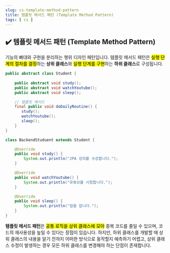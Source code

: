 ```yaml
---
slug: cs-template-method-pattern
title: 템플릿 메서드 패턴 (Template Method Pattern)
tags: [ cs ]
---
```


## ✔️ 템플릿 메서드 패턴 (Template Method Pattern)
기능의 뼈대와 구현을 분리하는 행위 디자인 패턴입니다. 템플릿 메서드 패턴은 <mark>실행 단계의 절차를 결정</mark>하는 **상위 클래스**와 <mark>실행 단계를 구현</mark>하는 **하위 클래스**로 구성됩니다.

```java
public abstract class Student {
  
    public abstract void study();
    public abstract void watchYoutube();
    public abstract void sleep();

    // 템플릿 메서드
    final public void doDailyRoutine() {
       study();
       watchYoutube();
       sleep();
    }
}

class BackendStuduent extends Student {

    @Override
    public void study() {
        System.out.println("JPA 강의를 수강합니다.");
    }

    @Override
    public void watchYoutube() {
        System.out.println("유튜브를 시청합니다.");   
    }

    @Override
    public void sleep() {
        System.out.println("잠을 잡니다.");   
    }
}
```
**템플릿 메서드 패턴**은 <mark>공통 로직을 상위 클래스에 모아</mark> 중복 코드를 줄일 수 있으며, 코드의 재사용성을 높일 수 있다는 장점이 있습니다. 하지만, 하위 클래스를 개발할 때 상위 클래스의 내용을 알기 전까지 어떠한 방식으로 동작할지 예측하기 어렵고, 상위 클래스 수정이 발생하는 경우 모든 하위 클래스를 변경해야 하는 단점이 존재합니다.